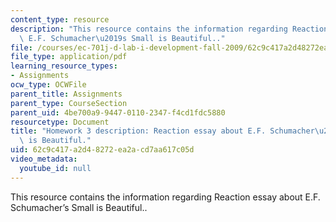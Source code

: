 ```yaml
---
content_type: resource
description: "This resource contains the information regarding Reaction essay about\
  \ E.F. Schumacher\u2019s Small is Beautiful.."
file: /courses/ec-701j-d-lab-i-development-fall-2009/62c9c417a2d48272ea2acd7aa617c05d_MITEC_701JF09_hw3.pdf
file_type: application/pdf
learning_resource_types:
- Assignments
ocw_type: OCWFile
parent_title: Assignments
parent_type: CourseSection
parent_uid: 4be700a9-9447-0110-2347-f4cd1fdc5880
resourcetype: Document
title: "Homework 3 description: Reaction essay about E.F. Schumacher\u2019s Small\
  \ is Beautiful."
uid: 62c9c417-a2d4-8272-ea2a-cd7aa617c05d
video_metadata:
  youtube_id: null
---
```

This resource contains the information regarding Reaction essay about E.F. Schumacher’s Small is Beautiful..

